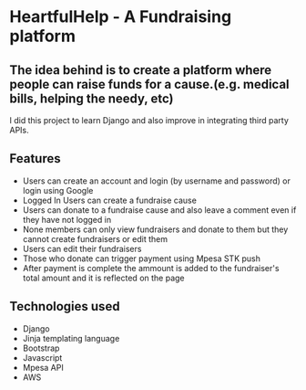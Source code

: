 # HeartfulHelp - A Fundraising platform

## The idea behind is to create a platform where people can raise funds for a cause.(e.g. medical bills, helping the needy, etc)

I did this project to learn Django and also improve in integrating third party APIs.

## Features
- Users can create an account and login (by username and password) or login using Google
- Logged In Users can create a fundraise cause
- Users can donate to a fundraise cause and also leave a comment even if they have not logged in
- None members can only view fundraisers and donate to them but they cannot create fundraisers  or edit them
- Users can edit their fundraisers
- Those who donate can trigger payment using Mpesa STK push
- After payment is complete the ammount is added to the fundraiser's total amount and it is reflected on the page

## Technologies used
- Django
- Jinja templating language
- Bootstrap
- Javascript
- Mpesa API
- AWS 


